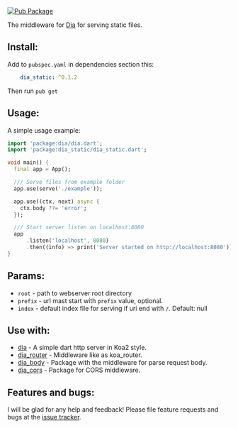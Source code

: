 <a href="https://pub.dartlang.org/packages/dia_static">  
    <img src="https://img.shields.io/pub/v/dia_static.svg"  
      alt="Pub Package" />  
</a>

The middleware for [Dia](https://github.com/unger1984/dia/packages/dia) for serving static files.

## Install:

Add to `pubspec.yaml` in dependencies section this:

```yaml
    dia_static: ^0.1.2
```

Then run `pub get`

## Usage:

A simple usage example:

```dart
import 'package:dia/dia.dart';
import 'package:dia_static/dia_static.dart';

void main() {
  final app = App();

  /// Serve files from example folder
  app.use(serve('./example'));

  app.use((ctx, next) async {
    ctx.body ??= 'error';
  });

  /// Start server listen on localhost:8080
  app
      .listen('localhost', 8080)
      .then((info) => print('Server started on http://localhost:8080'));
}
```

## Params:

* `root` - path to webserver root directory
* `prefix` - url mast start with `prefix` value, optional.
* `index` - default index file for serving if uri end with `/`. Default: null

## Use with:

* [dia](https://github.com/unger1984/dia/packages/dia/README.md) - A simple dart http server in Koa2 style.
* [dia_router](https://github.com/unger1984/dia/packages/dia_router) - Middleware like as koa_router.
* [dia_body](https://github.com/unger1984/dia/packages/dia_body) - Package with the middleware for parse request body.
* [dia_cors](https://github.com/unger1984/dia/packages/dia_cors) - Package for CORS middleware.

## Features and bugs:

I will be glad for any help and feedback!
Please file feature requests and bugs at the [issue tracker][tracker].

[tracker]: https://github.com/unger1984/dia/issues
